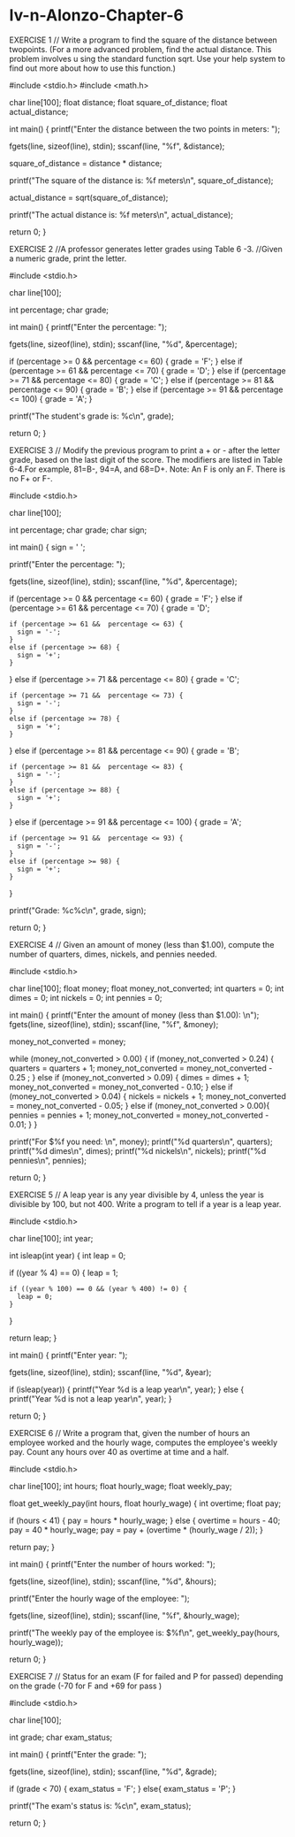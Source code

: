 # Iv-n-Alonzo-Chapter-6
EXERCISE 1
// Write a program to find the square of the distance between twopoints. (For a more advanced problem, find the actual distance. This problem involves u sing the standard function sqrt. Use your help system to find out more about how to use this function.)

#include <stdio.h>
#include <math.h>

char line[100];
float distance;
float square_of_distance;
float actual_distance;

int main()
{
  printf("Enter the distance between the two points in meters: ");

  fgets(line, sizeof(line), stdin);
  sscanf(line, "%f", &distance);

  square_of_distance = distance * distance;

  printf("The square of the distance is: %f meters\n", square_of_distance);

  actual_distance = sqrt(square_of_distance);

  printf("The actual distance is: %f meters\n", actual_distance);

  return 0;
}

EXERCISE 2
//A professor generates letter grades using Table 6 -3.
//Given a numeric grade, print the letter.

#include <stdio.h>

char line[100];

int percentage;
char grade;

int main()
{
  printf("Enter the percentage: ");

  fgets(line, sizeof(line), stdin);
  sscanf(line, "%d", &percentage);

  if (percentage >= 0 && percentage <= 60) {
    grade = 'F';
  }
  else if (percentage >= 61 && percentage <= 70) {
    grade = 'D';
  }
  else if (percentage >= 71 && percentage <= 80) {
    grade = 'C';
  }
  else if (percentage >= 81 && percentage <= 90) {
    grade = 'B';
  }
  else if (percentage >= 91 && percentage <= 100) {
    grade = 'A';
  }

  printf("The student's grade is: %c\n", grade);

  return 0;
}

EXERCISE 3
// Modify the previous program to print a + or - after the letter grade, based on the last digit of the score. The modifiers are listed in Table 6-4.For example, 81=B-, 94=A, and 68=D+. Note: An F is only an F. There is no F+ or F-.

#include <stdio.h>

char line[100];

int percentage;
char grade;
char sign;

int main()
{
  sign = ' ';

  printf("Enter the percentage: ");

  fgets(line, sizeof(line), stdin);
  sscanf(line, "%d", &percentage);

  if (percentage >= 0 && percentage <= 60) {
    grade = 'F';
  }
  else if (percentage >= 61 && percentage <= 70) {
    grade = 'D';

    if (percentage >= 61 &&  percentage <= 63) {
      sign = '-';
    }
    else if (percentage >= 68) {
      sign = '+';
    }
  }
  else if (percentage >= 71 && percentage <= 80) {
    grade = 'C';

    if (percentage >= 71 &&  percentage <= 73) {
      sign = '-';
    }
    else if (percentage >= 78) {
      sign = '+';
    }
  }
  else if (percentage >= 81 && percentage <= 90) {
    grade = 'B';

    if (percentage >= 81 &&  percentage <= 83) {
      sign = '-';
    }
    else if (percentage >= 88) {
      sign = '+';
    }
  }
  else if (percentage >= 91 && percentage <= 100) {
    grade = 'A';

    if (percentage >= 91 &&  percentage <= 93) {
      sign = '-';
    }
    else if (percentage >= 98) {
      sign = '+';
    }
  }

  printf("Grade: %c%c\n", grade, sign);

  return 0;
}

EXERCISE 4
// Given an amount of money (less than $1.00), compute the number of quarters, dimes, nickels, and pennies needed.

#include <stdio.h>

char line[100]; 
float money; 
float money_not_converted;
int quarters = 0;
int dimes = 0;
int nickels = 0;
int pennies = 0;

int main()
{
  printf("Enter the amount of money (less than $1.00): \n");
  fgets(line, sizeof(line), stdin);
  sscanf(line, "%f", &money);

  money_not_converted = money;

  while (money_not_converted > 0.00) {
    if (money_not_converted > 0.24) {
      quarters = quarters + 1;
      money_not_converted = money_not_converted - 0.25 ;
    }
    else if (money_not_converted > 0.09) {
      dimes = dimes + 1;
      money_not_converted = money_not_converted - 0.10;
    }
    else if (money_not_converted > 0.04) {
      nickels = nickels + 1;
      money_not_converted = money_not_converted - 0.05;
    }
    else if (money_not_converted > 0.00){
      pennies = pennies + 1;
      money_not_converted = money_not_converted - 0.01;
    }
  }

  printf("For $%f you need: \n", money);
  printf("%d quarters\n", quarters);
  printf("%d dimes\n", dimes);
  printf("%d nickels\n", nickels);
  printf("%d pennies\n", pennies);

  return 0;
}

EXERCISE 5
// A leap year is any year divisible by 4, unless the year is divisible by 100, but not 400. Write a program to tell if a year is a leap year.

#include <stdio.h>

char line[100];
int year;

int isleap(int year)
{
  int leap = 0;

  if ((year % 4) == 0) {
    leap = 1;

    if ((year % 100) == 0 && (year % 400) != 0) {
      leap = 0;
    }
  }

  return leap;
}

int main()
{
  printf("Enter year: ");

  fgets(line, sizeof(line), stdin);
  sscanf(line, "%d", &year);

  if (isleap(year)) {
    printf("Year %d is a leap year\n", year);
  }
  else {
    printf("Year %d is not a leap year\n", year);
  }

  return 0;
}

EXERCISE 6
// Write a program that, given the number of hours an employee worked and the hourly wage, computes the employee's weekly pay. Count any hours over 40 as overtime at time and a half.

#include <stdio.h>

char  line[100];
int   hours;
float hourly_wage;
float weekly_pay;

float get_weekly_pay(int hours, float hourly_wage) {
  int   overtime;
  float pay;

  if (hours < 41) {
    pay = hours * hourly_wage;
  }
  else {
    overtime = hours - 40;
    pay = 40 * hourly_wage;
    pay = pay + (overtime * (hourly_wage / 2));
  }

  return pay;
}

int main()
{
  printf("Enter the number of hours worked: ");

  fgets(line, sizeof(line), stdin);
  sscanf(line, "%d", &hours);

  printf("Enter the hourly wage of the employee: ");

  fgets(line, sizeof(line), stdin);
  sscanf(line, "%f", &hourly_wage);

  printf("The weekly pay of the employee is: $%f\n", get_weekly_pay(hours, hourly_wage));

  return 0;
}

EXERCISE 7
// Status for an exam (F for failed and P for passed) depending on the grade (-70 for F and +69 for pass )

#include <stdio.h>

char line[100];

int grade;
char exam_status;

int main()
{
  printf("Enter the grade: ");

  fgets(line, sizeof(line), stdin);
  sscanf(line, "%d", &grade);

  if (grade < 70) {
    exam_status = 'F';
  }
  else{
    exam_status = 'P';
  }

  printf("The exam's status is: %c\n", exam_status);

  return 0;
}
